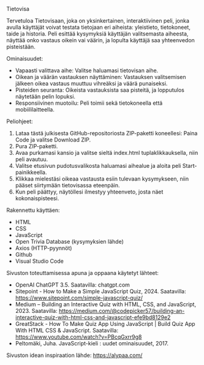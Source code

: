 Tietovisa

Tervetuloa Tietovisaan, joka on yksinkertainen, interaktiivinen peli, jonka avulla käyttäjät voivat testata tietojaan eri aiheista: yleistieto, tietokoneet, taide ja historia. Peli esittää kysymyksiä käyttäjän valitsemasta aiheesta, näyttää onko vastaus oikein vai väärin, ja lopulta käyttäjä saa yhteenvedon pisteistään.

Ominaisuudet:
- Vapaasti valittava aihe: Valitse haluamasi tietovisan aihe.
- Oikean ja väärän vastauksen näyttäminen: Vastauksen valitsemisen jälkeen oikea vastaus muuttuu vihreäksi ja väärä punaiseksi.
- Pisteiden seuranta: Oikeista vastauksista saa pisteitä, ja lopputulos näytetään pelin lopuksi.
- Responsiivinen muotoilu: Peli toimii sekä tietokoneella että mobiililaitteella.
  
Peliohjeet:
1. Lataa tästä julkisesta GitHub-repositoriosta ZIP-paketti koneellesi: Paina Code ja valitse Download ZIP.
2. Pura ZIP-paketti.
3. Avaa purkamasi kansio ja valitse sieltä index.html tuplaklikkauksella, niin peli avautuu.
4. Valitse etusivun pudotusvalikosta haluamasi aihealue ja aloita peli Start-painikkeella.
5. Klikkaa mielestäsi oikeaa vastausta esiin tulevaan kysymykseen, niin pääset siirtymään tietovisassa eteenpäin.
6. Kun peli päättyy, näytöllesi ilmestyy yhteenveto, josta näet kokonaispisteesi.
   
Rakennettu käyttäen:
- HTML
- CSS
- JavaScript
- Open Trivia Database (kysymyksien lähde)
- Axios (HTTP-pyynnöt)
- Github
- Visual Studio Code 

Sivuston toteuttamisessa apuna ja oppaana käytetyt lähteet:
-	OpenAI ChatGPT 3.5. Saatavilla: chatgpt.com 
-	Sitepoint - How to Make a Simple JavaScript Quiz, 2024. Saatavilla: https://www.sitepoint.com/simple-javascript-quiz/ 
-	Medium – Building an Interactive Quiz with HTML, CSS, and JavaScript, 2023. Saatavilla: https://medium.com/@codepicker57/building-an-interactive-quiz-with-html-css-and-javascript-efe9bd8129e2 
-	GreatStack - How To Make Quiz App Using JavaScript | Build Quiz App With HTML CSS & JavaScript. Saatavilla: https://www.youtube.com/watch?v=PBcqGxrr9g8 
-	Peltomäki, Juha. JavaScript-kieli : uudet ominaisuudet, 2017.

Sivuston idean inspiraation lähde:
https://alypaa.com/
